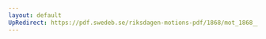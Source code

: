 ```yaml
---
layout: default
UpRedirect: https://pdf.swedeb.se/riksdagen-motions-pdf/1868/mot_1868__ak__00321.pdf
---
```

